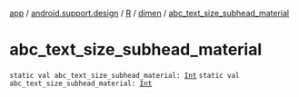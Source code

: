 [app](../../../index.md) / [android.support.design](../../index.md) / [R](../index.md) / [dimen](index.md) / [abc_text_size_subhead_material](.)

# abc_text_size_subhead_material

`static val abc_text_size_subhead_material: `[`Int`](https://kotlinlang.org/api/latest/jvm/stdlib/kotlin/-int/index.html)
`static val abc_text_size_subhead_material: `[`Int`](https://kotlinlang.org/api/latest/jvm/stdlib/kotlin/-int/index.html)
